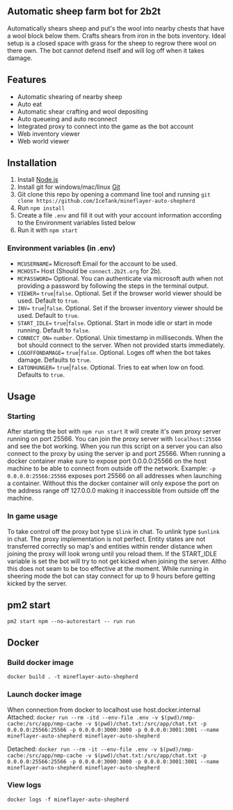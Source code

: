 ## Automatic sheep farm bot for 2b2t
Automatically shears sheep and put's the wool into nearby chests that have a wool block below them. Crafts shears from iron in the bots inventory. 
Ideal setup is a closed space with grass for the sheep to regrow there wool on there own. The bot cannot defend itself and will log off when it takes damage.

## Features
- Automatic shearing of nearby sheep
- Auto eat
- Automatic shear crafting and wool depositing
- Auto queueing and auto reconnect
- Integrated proxy to connect into the game as the bot account
- Web inventory viewer
- Web world viewer

## Installation
1. Install [Node.js](https://nodejs.org)
2. Install git for windows/mac/linux [Git](https://git-scm.com/downloads)
3. Git clone this repo by opening a command line tool and running `git clone https://github.com/IceTank/mineflayer-auto-shepherd`
4. Run `npm install`
5. Create a file `.env` and fill it out with your account information according to the Environment variables listed below
6. Run it with `npm start`

### Environment variables (in .env)
- `MCUSERNAME=` Microsoft Email for the account to be used.
- `MCHOST=` Host (Should be `connect.2b2t.org` for 2b).
- `MCPASSWORD=` Optional. You can authenticate via microsoft auth when not providing a password by following the steps in the terminal output.
- `VIEWER=` `true`|`false`. Optional. Set if the browser world viewer should be used. Default to `true`.
- `INV=` `true`|`false`. Optional. Set if the browser inventory viewer should be used. Default to `true`.
- `START_IDLE=` `true`|`false`. Optional. Start in mode idle or start in mode running. Default to `false`.
- `CONNECT_ON=` `number`. Optional. Unix timestamp in milliseconds. When the bot should connect to the server. When not provided starts immediately.
- `LOGOFFONDAMAGE=` `true`|`false`. Optional. Loges off when the bot takes damage. Defaults to `true`.
- `EATONHUNGER=` `true`|`false`. Optional. Tries to eat when low on food. Defaults to `true`.

## Usage 
### Starting
After starting the bot with `npm run start` it will create it's own proxy server running on port 25566. You can join the proxy server with `localhost:25566` and see the bot working.
When you run this script on a server you can also connect to the proxy by using the server ip and port 25566. When running a docker container make sure to expose port 0.0.0.0:25566 on the host machine to be able to connect from outside off the network. Example: `-p 0.0.0.0:25566:25566` exposes port 25566 on all addresses when launching a container. Without this the docker container will only expose the port on the address range off 127.0.0.0 making it inaccessible from outside off the machine.

### In game usage
To take control off the proxy bot type `$link` in chat. To unlink type `$unlink` in chat. 
The proxy implementation is not perfect. Entity states are not transferred correctly so map's and entities within render distance when joining the proxy will look wrong until you reload them.
If the START_IDLE variable is set the bot will try to not get kicked when joining the server. Altho this does not seam to be too effective at the moment. While running in sheering mode the bot can stay connect for up to 9 hours before getting kicked by the server.

## pm2 start
`pm2 start npm --no-autorestart -- run run`

## Docker
### Build docker image
`docker build . -t mineflayer-auto-shepherd`

### Launch docker image
When connection from docker to localhost use host.docker.internal
Attached:
`docker run --rm -itd --env-file .env -v $(pwd)/nmp-cache:/src/app/nmp-cache -v $(pwd)/chat.txt:/src/app/chat.txt -p 0.0.0.0:25566:25566 -p 0.0.0.0:3000:3000 -p 0.0.0.0:3001:3001 --name mineflayer-auto-shepherd mineflayer-auto-shepherd`

Detached:
`docker run --rm -it --env-file .env -v $(pwd)/nmp-cache:/src/app/nmp-cache -v $(pwd)/chat.txt:/src/app/chat.txt -p 0.0.0.0:25566:25566 -p 0.0.0.0:3000:3000 -p 0.0.0.0:3001:3001 --name mineflayer-auto-shepherd mineflayer-auto-shepherd`

### View logs
`docker logs -f mineflayer-auto-shepherd`
